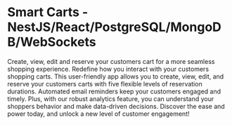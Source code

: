 # Smart Carts - NestJS/React/PostgreSQL/MongoDB/WebSockets

Create, view, edit and reserve your
customers cart for a more seamless shopping experience.
Redefine how you interact with your customers shopping
carts. This user-friendly app allows you to create, view,
edit, and reserve your customers carts with five flexible
levels of reservation durations. Automated email
reminders keep your customers engaged and timely. Plus,
with our robust analytics feature, you can understand your
shoppers behavior and make data-driven decisions.
Discover the ease and power today, and unlock a new
level of customer engagement!

[//]: # (```shell)

[//]: # (docker build -t better-carts-app --no-cache --build-arg SHOPIFY_API_KEY=7932e54b0d151d9f38928401d7140759 .)

[//]: # (docker tag better-carts-app registry.digitalocean.com/better-carts/app)

[//]: # (docker push registry.digitalocean.com/better-carts/app)

[//]: # (```)

[//]: # ()
[//]: # (```)

[//]: # (start - npm run dev)

[//]: # (pass to pgadmin - 123456)

[//]: # ()
[//]: # (when launch local: )

[//]: # (  comment in app.module.ts migrations and ssl &#40;rows 62-63&#41;)

[//]: # (  uncomment synchronize &#40;row 61&#41;)

[//]: # ()
[//]: # (BEFORE DEPLOY TO DIGITAL OCEAN:)

[//]: # (  comment synchronize)

[//]: # (  uncomment migrations and ssl)

[//]: # ()
[//]: # (local app - better-carts-dev in devit partner &#40;shop: better-carts-dev&#41;)

[//]: # (prod app - Smart Carts in Simplify Apps &#40;shop: better-carts-prod&#41;)

[//]: # (```)